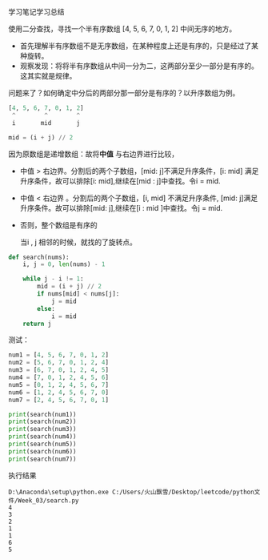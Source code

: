 学习笔记学习总结

使用二分查找，寻找一个半有序数组 [4, 5, 6, 7, 0, 1, 2] 中间无序的地方。

- 首先理解半有序数组不是无序数组，在某种程度上还是有序的，只是经过了某种旋转。
- 观察发现：将将半有序数组从中间一分为二，这两部分至少一部分是有序的。这其实就是规律。

问题来了？如何确定中分后的两部分那一部分是有序的？以升序数组为例。

```python
[4, 5, 6, 7, 0, 1, 2]
 ^        ^        ^
 i       mid       j
```

```python
mid = (i + j) // 2
```

因为原数组是递增数组：故将**中值** 与右边界进行比较，

- 中值  > 右边界。分割后的两个子数组，[mid: j]不满足升序条件，[i: mid] 满足升序条件，故可以排除[i: mid],继续在[mid : j]中查找。令i = mid.

- 中值 < 右边界 。分割后的两个子数组，[i, mid] 不满足升序条件, [mid: j]满足升序条件。故可以排除[mid: j],继续在[i : mid ]中查找。令j  = mid.

- 否则，整个数组是有序的

  当i , j 相邻的时候，就找的了旋转点。

```python
def search(nums):
    i, j = 0, len(nums) - 1

    while j - i != 1:
        mid = (i + j) // 2
        if nums[mid] < nums[j]:
            j = mid
        else:
            i = mid
    return j       
```

测试：

```python
num1 = [4, 5, 6, 7, 0, 1, 2]
num2 = [5, 6, 7, 0, 1, 2, 4]
num3 = [6, 7, 0, 1, 2, 4, 5]
num4 = [7, 0, 1, 2, 4, 5, 6]
num5 = [0, 1, 2, 4, 5, 6, 7]
num6 = [1, 2, 4, 5, 6, 7, 0]
num7 = [2, 4, 5, 6, 7, 0, 1]

print(search(num1))
print(search(num2))
print(search(num3))
print(search(num4))
print(search(num5))
print(search(num6))
print(search(num7))
```

执行结果

```
D:\Anaconda\setup\python.exe C:/Users/火山飘雪/Desktop/leetcode/python文件/Week_03/search.py
4
3
2
1
1
6
5
```

